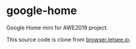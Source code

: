 # google-home
Google Home mini for AWE2019 project.

This source code is clone from [browser.letsee.io](https://browser.letsee.io/AWE2019/google-home/).
